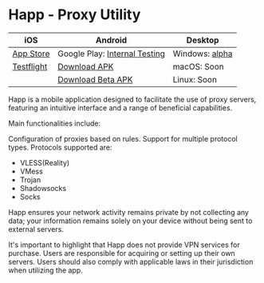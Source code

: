 # Happ - Proxy Utility

| iOS                                                                        | Android                                                                                                   | Desktop                                                                                                              |
| -------------------------------------------------------------------------- | --------------------------------------------------------------------------------------------------------- | -------------------------------------------------------------------------------------------------------------------- |
| [App Store](https://apps.apple.com/us/app/happ-proxy-utility/id6504287215) | Google Play: [Internal Testing](https://groups.google.com/g/happ-group)                                   | Windows: [alpha](https://github.com/Flyfrog-LLC/Happ-Desktop-Release/releases/latest/download/Happ.win.x86.alpha.7z) |
| [Testflight](https://testflight.apple.com/join/XMls6Ckd)                   | [Download APK](https://github.com/FlyFrg/Happ_android_update/releases/latest/download/Happ.apk)           | macOS: Soon                                                                                                          |
|                                                                            | [Download Beta APK](https://github.com/FlyFrg/Happ_android_update/releases/latest/download/Happ_beta.apk) | Linux: Soon                                                                                                          |

Happ is a mobile application designed to facilitate the use of proxy servers, featuring an intuitive interface and a range of beneficial capabilities.

Main functionalities include:

Configuration of proxies based on rules. Support for multiple protocol types. Protocols supported are:

* VLESS(Reality)
* VMess
* Trojan
* Shadowsocks
* Socks

Happ ensures your network activity remains private by not collecting any data; your information remains solely on your device without being sent to external servers.

It's important to highlight that Happ does not provide VPN services for purchase. Users are responsible for acquiring or setting up their own servers. Users should also comply with applicable laws in their jurisdiction when utilizing the app.
